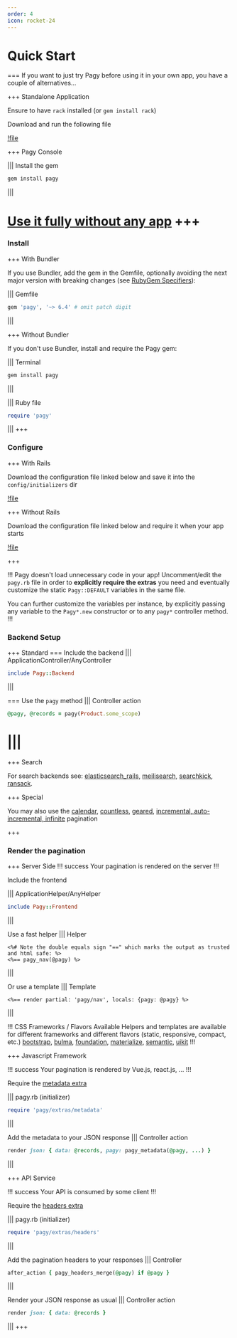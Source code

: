 ```yaml
---
order: 4
icon: rocket-24
---
```


# Quick Start

=== If you want to just try Pagy before using it in your own app, you have a couple of alternatives...

+++ Standalone Application

Ensure to have `rack` installed (or `gem install rack`)

Download and run the following file

[!file](apps/pagy_standalone_app.ru)

+++ Pagy Console

||| Install the gem
```sh
gem install pagy
```
|||

[Use it fully without any app](docs/api/console.md)
+++
===

### Install

+++ With Bundler

If you use Bundler, add the gem in the Gemfile, optionally avoiding the next major version with breaking changes (see [RubyGem Specifiers](http://guides.rubygems.org/patterns/#pessimistic-version-constraint)):

||| Gemfile
```ruby   
gem 'pagy', '~> 6.4' # omit patch digit
```
|||
 
+++ Without Bundler

If you don't use Bundler, install and require the Pagy gem:
 
||| Terminal
```bash
gem install pagy
```
|||

||| Ruby file
```ruby
require 'pagy'
```
|||
+++

### Configure 

+++ With Rails

Download the configuration file linked below and save it into the `config/initializers` dir

[!file](lib/config/pagy.rb)

+++ Without Rails

Download the configuration file linked below and require it when your app starts

[!file](lib/config/pagy.rb)

+++

!!! Pagy doesn't load unnecessary code in your app!
Uncomment/edit the `pagy.rb` file in order to **explicitly require the extras** you need and eventually customize the static `Pagy::DEFAULT` variables in the same file.

You can further customize the variables per instance, by explicitly passing any variable to the `Pagy*.new` constructor or to any `pagy*` controller method.
!!!

### Backend Setup

+++ Standard
=== Include the backend
||| ApplicationController/AnyController
```ruby
include Pagy::Backend
```
|||

=== Use the `pagy` method
||| Controller action
```ruby
@pagy, @records = pagy(Product.some_scope)
```
|||
===

+++ Search

For search backends see: [elasticsearch_rails](/docs/extras/elasticsearch_rails), [meilisearch](/docs/extras/meilisearch), [searchkick](/docs/extras/searchkick), [ransack](/docs/how-to/#paginate-ransack-results).

+++ Special

You may also use the [calendar](/docs/extras/calendar), [countless](/docs/extras/countless), [geared](/docs/extras/gearbox), [incremental, auto-incremental, infinite](/docs/extras/support) pagination

+++

### Render the pagination

+++ Server Side
!!! success
Your pagination is rendered on the server
!!!

Include the frontend 
        
||| ApplicationHelper/AnyHelper
```ruby
include Pagy::Frontend
```
|||

Use a fast helper
||| Helper
```erb
<%# Note the double equals sign "==" which marks the output as trusted and html safe: %>
<%== pagy_nav(@pagy) %>
```
|||

Or use a template
||| Template
```erb
<%== render partial: 'pagy/nav', locals: {pagy: @pagy} %>
```
|||

!!! CSS Frameworks / Flavors Available
Helpers and templates are available for different frameworks and different flavors (static, responsive, compact, etc.) [bootstrap](docs/extras/bootstrap.md), [bulma](docs/extras/bulma.md), [foundation](docs/extras/foundation.md), [materialize](docs/extras/materialize.md), [semantic](docs/extras/semantic.md), [uikit](docs/extras/uikit.md)
!!!

+++ Javascript Framework
   
!!! success
Your pagination is rendered by Vue.js, react.js, ...
!!!

Require the [metadata extra](docs/extras/metadata.md)

||| pagy.rb (initializer)
```ruby
require 'pagy/extras/metadata'
```
|||

Add the metadata to your JSON response
||| Controller action
```ruby
render json: { data: @records, pagy: pagy_metadata(@pagy, ...) }
```
|||

+++ API Service 

!!! success
Your API is consumed by some client
!!!

Require the [headers extra](docs/extras/headers.md)

||| pagy.rb (initializer)
```ruby
require 'pagy/extras/headers'
```
|||

Add the pagination headers to your responses
||| Controller
 ```ruby
 after_action { pagy_headers_merge(@pagy) if @pagy }
 ```
|||

Render your JSON response as usual
||| Controller action
 ```ruby
 render json: { data: @records }
 ```
|||
+++

